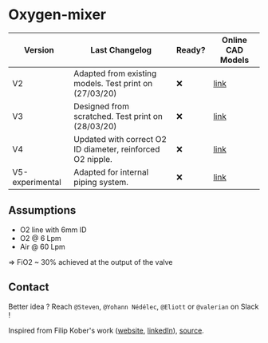 # Oxygen-mixer

| Version | Last Changelog | Ready? | Online CAD Models |
| ------- | -------------- | ------ | ----------------- |
| V2 | Adapted from existing models. Test print on (27/03/20) | ❌ | [link](https://a360.co/2UmAecQ) |
| V3 | Designed from scratched. Test print on (28/03/20) | ❌ | [link](https://a360.co/2vV5s18) |
| V4 | Updated with correct O2 ID diameter, reinforced O2 nipple. | ❌ | [link](https://a360.co/345fsS2) |
| V5-experimental | Adapted for internal piping system. | ❌ | [link](https://a360.co/3aG3pgK) |

## Assumptions

- O2 line with 6mm ID
- O2 @ 6 Lpm
- Air @ 60 Lpm

=> FiO2 ~ 30% achieved at the output of the valve

## Contact

Better idea ? Reach `@Steven`, `@Yohann Nédélec`, `@Eliott` or `@valerian` on Slack !

Inspired from Filip Kober's work ([website](http://kober.pl/), [linkedIn](https://www.linkedin.com/in/filipkober/)), [source](https://grabcad.com/library/respirator-free-reanimation-venturi-s-valve-rev-4-1).
